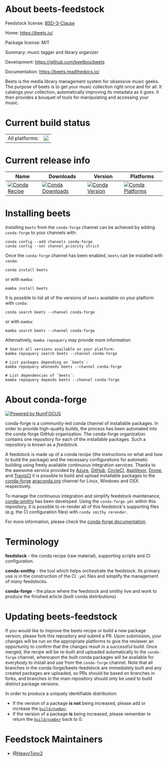 About beets-feedstock
=====================

Feedstock license: [BSD-3-Clause](https://github.com/conda-forge/beets-feedstock/blob/main/LICENSE.txt)

Home: https://beets.io/

Package license: MIT

Summary: music tagger and library organizer

Development: https://github.com/beetbox/beets

Documentation: https://beets.readthedocs.io/

Beets is the media library management system for obsessive music geeks.
The purpose of beets is to get your music collection right once and for all.
It catalogs your collection, automatically improving its metadata as it goes.
It then provides a bouquet of tools for manipulating and accessing your music.


Current build status
====================


<table><tr><td>All platforms:</td>
    <td>
      <a href="https://dev.azure.com/conda-forge/feedstock-builds/_build/latest?definitionId=18200&branchName=main">
        <img src="https://dev.azure.com/conda-forge/feedstock-builds/_apis/build/status/beets-feedstock?branchName=main">
      </a>
    </td>
  </tr>
</table>

Current release info
====================

| Name | Downloads | Version | Platforms |
| --- | --- | --- | --- |
| [![Conda Recipe](https://img.shields.io/badge/recipe-beets-green.svg)](https://anaconda.org/conda-forge/beets) | [![Conda Downloads](https://img.shields.io/conda/dn/conda-forge/beets.svg)](https://anaconda.org/conda-forge/beets) | [![Conda Version](https://img.shields.io/conda/vn/conda-forge/beets.svg)](https://anaconda.org/conda-forge/beets) | [![Conda Platforms](https://img.shields.io/conda/pn/conda-forge/beets.svg)](https://anaconda.org/conda-forge/beets) |

Installing beets
================

Installing `beets` from the `conda-forge` channel can be achieved by adding `conda-forge` to your channels with:

```
conda config --add channels conda-forge
conda config --set channel_priority strict
```

Once the `conda-forge` channel has been enabled, `beets` can be installed with `conda`:

```
conda install beets
```

or with `mamba`:

```
mamba install beets
```

It is possible to list all of the versions of `beets` available on your platform with `conda`:

```
conda search beets --channel conda-forge
```

or with `mamba`:

```
mamba search beets --channel conda-forge
```

Alternatively, `mamba repoquery` may provide more information:

```
# Search all versions available on your platform:
mamba repoquery search beets --channel conda-forge

# List packages depending on `beets`:
mamba repoquery whoneeds beets --channel conda-forge

# List dependencies of `beets`:
mamba repoquery depends beets --channel conda-forge
```


About conda-forge
=================

[![Powered by
NumFOCUS](https://img.shields.io/badge/powered%20by-NumFOCUS-orange.svg?style=flat&colorA=E1523D&colorB=007D8A)](https://numfocus.org)

conda-forge is a community-led conda channel of installable packages.
In order to provide high-quality builds, the process has been automated into the
conda-forge GitHub organization. The conda-forge organization contains one repository
for each of the installable packages. Such a repository is known as a *feedstock*.

A feedstock is made up of a conda recipe (the instructions on what and how to build
the package) and the necessary configurations for automatic building using freely
available continuous integration services. Thanks to the awesome service provided by
[Azure](https://azure.microsoft.com/en-us/services/devops/), [GitHub](https://github.com/),
[CircleCI](https://circleci.com/), [AppVeyor](https://www.appveyor.com/),
[Drone](https://cloud.drone.io/welcome), and [TravisCI](https://travis-ci.com/)
it is possible to build and upload installable packages to the
[conda-forge](https://anaconda.org/conda-forge) [anaconda.org](https://anaconda.org/)
channel for Linux, Windows and OSX respectively.

To manage the continuous integration and simplify feedstock maintenance,
[conda-smithy](https://github.com/conda-forge/conda-smithy) has been developed.
Using the ``conda-forge.yml`` within this repository, it is possible to re-render all of
this feedstock's supporting files (e.g. the CI configuration files) with ``conda smithy rerender``.

For more information, please check the [conda-forge documentation](https://conda-forge.org/docs/).

Terminology
===========

**feedstock** - the conda recipe (raw material), supporting scripts and CI configuration.

**conda-smithy** - the tool which helps orchestrate the feedstock.
                   Its primary use is in the construction of the CI ``.yml`` files
                   and simplify the management of *many* feedstocks.

**conda-forge** - the place where the feedstock and smithy live and work to
                  produce the finished article (built conda distributions)


Updating beets-feedstock
========================

If you would like to improve the beets recipe or build a new
package version, please fork this repository and submit a PR. Upon submission,
your changes will be run on the appropriate platforms to give the reviewer an
opportunity to confirm that the changes result in a successful build. Once
merged, the recipe will be re-built and uploaded automatically to the
`conda-forge` channel, whereupon the built conda packages will be available for
everybody to install and use from the `conda-forge` channel.
Note that all branches in the conda-forge/beets-feedstock are
immediately built and any created packages are uploaded, so PRs should be based
on branches in forks, and branches in the main repository should only be used to
build distinct package versions.

In order to produce a uniquely identifiable distribution:
 * If the version of a package **is not** being increased, please add or increase
   the [``build/number``](https://docs.conda.io/projects/conda-build/en/latest/resources/define-metadata.html#build-number-and-string).
 * If the version of a package **is** being increased, please remember to return
   the [``build/number``](https://docs.conda.io/projects/conda-build/en/latest/resources/define-metadata.html#build-number-and-string)
   back to 0.

Feedstock Maintainers
=====================

* [@HeavyTony2](https://github.com/HeavyTony2/)


